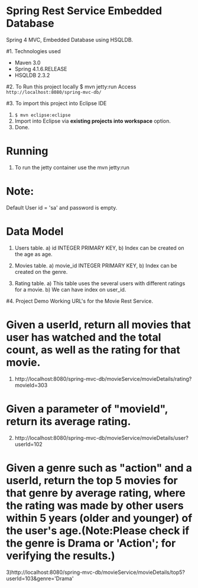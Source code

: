Spring Rest Service Embedded Database
===============================
Spring 4 MVC, Embedded Database using HSQLDB.

#1. Technologies used
* Maven 3.0
* Spring 4.1.6.RELEASE
* HSQLDB 2.3.2

#2. To Run this project locally
$ mvn jetty:run
Access ```http://localhost:8080/spring-mvc-db/```

#3. To import this project into Eclipse IDE
1. ```$ mvn eclipse:eclipse```
2. Import into Eclipse via **existing projects into workspace** option.
3. Done.

# Running
1) To run the jetty container use the mvn jetty:run

# Note:
Default User id = 'sa' and password is empty.

# Data Model 
1) Users table.
a) id INTEGER PRIMARY KEY,
b) Index can be created on the age as age.

2) Movies table.
a) movie_id INTEGER PRIMARY KEY,
b) Index can be created on the genre.

3) Rating table.
a) This table uses the several users with different ratings for a movie.
b) We can have index on user_id.


#4. Project Demo
Working URL's for the Movie Rest Service.
# Given a userId, return all movies that user has watched and the total count, as well as the rating for that movie.
1) http://localhost:8080/spring-mvc-db/movieService/movieDetails/rating?movieId=303

# Given a parameter of "movieId", return its average rating.
2) http://localhost:8080/spring-mvc-db/movieService/movieDetails/user?userId=102

# Given a genre such as "action" and a userId, return the top 5 movies for that genre by average rating, where the rating was made by other users within 5 years (older and younger) of the user's age.(Note:Please check if the genre is Drama or 'Action'; for verifying the results.)
3)http://localhost:8080/spring-mvc-db/movieService/movieDetails/top5?userId=103&genre='Drama'

